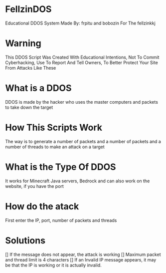 # FellzinDOS
Educational DDOS System Made By: frpitu and bobozin For The fellzinkkj
# Warning
This DDOS Script Was Created With Educational Intentions, Not To Commit Cyberhacking, Use To Report And Tell Owners, To Better Protect Your Site From Attacks Like These
# What is a DDOS
DDOS is made by the hacker who uses the master computers and packets to take down the target
# How This Scripts Work
The way is to generate a number of packets and a number of packets and a number of threads to make an attack on a target
# What is the Type Of DDOS
It works for Minecraft Java servers, Bedrock and can also work on the website, if you have the port
# How do the atack
First enter the IP, port, number of packets and threads
# Solutions
[] If the message does not appear, the attack is working
[] Maximum packet and thread limit is 4 characters
[] If an Invalid IP message appears, it may be that the IP is working or it is actually invalid.
